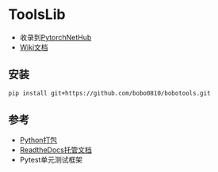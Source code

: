 # ToolsLib

- 收录到[PytorchNetHub](https://github.com/bobo0810/PytorchNetHub)
- [Wiki文档](https://github.com/bobo0810/bobotools/wiki)

## 安装

```bash
pip install git+https://github.com/bobo0810/bobotools.git
```

## 参考

- [Python打包](https://www.jianshu.com/p/9a5e7c935273)
- [ReadtheDocs托管文档](https://github.com/bobo0810/Summary/blob/main/doc/readthedocs.md)
- Pytest单元测试框架

